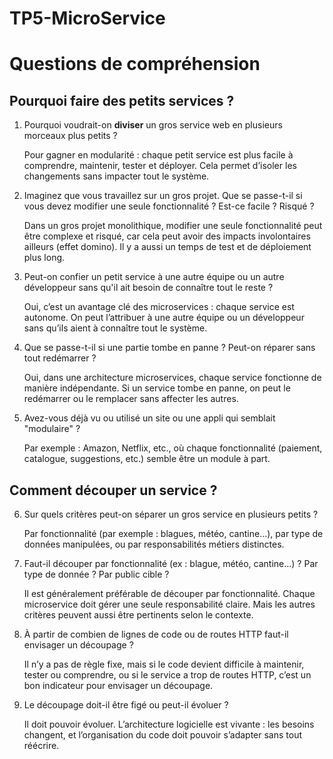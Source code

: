 # TP5-MicroService

# Questions de compréhension

## Pourquoi faire des petits services ?

1. Pourquoi voudrait-on **diviser** un gros service web en plusieurs morceaux plus petits ?
   
   Pour gagner en modularité : chaque petit service est plus facile à comprendre, maintenir, tester et déployer. Cela permet d’isoler les changements sans impacter tout le système.
   
2. Imaginez que vous travaillez sur un gros projet. Que se passe-t-il si vous devez modifier une seule fonctionnalité ? Est-ce facile ? Risqué ?
   
   Dans un gros projet monolithique, modifier une seule fonctionnalité peut être complexe et risqué, car cela peut avoir des impacts involontaires ailleurs (effet domino). Il y a aussi un temps de test et de déploiement plus long.
   
3. Peut-on confier un petit service à une autre équipe ou un autre développeur sans qu'il ait besoin de connaître tout le reste ?

   Oui, c’est un avantage clé des microservices : chaque service est autonome. On peut l’attribuer à une autre équipe ou un développeur sans qu’ils aient à connaître tout le système.
   
4. Que se passe-t-il si une partie tombe en panne ? Peut-on réparer sans tout redémarrer ?

   Oui, dans une architecture microservices, chaque service fonctionne de manière indépendante. Si un service tombe en panne, on peut le redémarrer ou le remplacer sans affecter les autres.
   
5. Avez-vous déjà vu ou utilisé un site ou une appli qui semblait "modulaire" ?

    Par exemple : Amazon, Netflix, etc., où chaque fonctionnalité (paiement, catalogue, suggestions, etc.) semble être un module à part.

## Comment découper un service ?

6. Sur quels critères peut-on séparer un gros service en plusieurs petits ?

   Par fonctionnalité (par exemple : blagues, météo, cantine…), par type de données manipulées, ou par responsabilités métiers distinctes.
   
7. Faut-il découper par fonctionnalité (ex : blague, météo, cantine...) ? Par type de donnée ? Par public cible ?

   Il est généralement préférable de découper par fonctionnalité. Chaque microservice doit gérer une seule responsabilité claire. Mais les autres critères peuvent aussi être pertinents selon le contexte.
   
8. À partir de combien de lignes de code ou de routes HTTP faut-il envisager un découpage ?

     Il n’y a pas de règle fixe, mais si le code devient difficile à maintenir, tester ou comprendre, ou si le service a trop de routes HTTP, c’est un bon indicateur pour envisager un découpage.
    
9. Le découpage doit-il être figé ou peut-il évoluer ?

    Il doit pouvoir évoluer. L’architecture logicielle est vivante : les besoins changent, et l’organisation du code doit pouvoir s’adapter sans tout réécrire.

